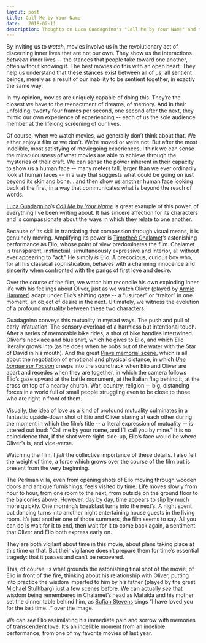 ```yaml
---
layout: post
title: Call Me by Your Name 
date:   2018-02-11
description: Thoughts on Luca Guadagnino's "Call Me by Your Name" and the miraculousness of movies. 
---
```


By inviting us to <em>watch</em>, movies involve us in the revolutionary act of discerning inner lives that are not our own. They show us the interactions <em>between</em> inner lives -- the stances that people take toward one another, often without knowing it. The best movies do this with an open heart. They help us understand that these stances exist between all of us, all sentient beings, merely as a result of our inability to be sentient together, in exactly the same way. 

In my opinion, movies are uniquely capable of doing this. They’re the closest we have to the reenactment of dreams, of memory. And in their unfolding, twenty four frames per second, one second after the next, they mimic our own experience of experiencing -- each of us the sole audience member at the lifelong screening of our lives.

Of course, when we watch movies, we generally don’t think about that. We either enjoy a film or we don’t. We’re moved or we’re not. But after the most indelible, most satisfying of moviegoing experiences, I think we can sense the miraculousness of what movies are able to achieve through the mysteries of their craft. We can sense the power inherent in their capacity to show us a human face -- many meters tall, larger than we ever ordinarily look at human faces -- in a way that suggests what could be going on just beyond its skin and bone... and then show us another human face looking back at the first, in a way that communicates what is beyond the reach of words. 

[Luca Guadagnino](http://www.imdb.com/name/nm0345174/)’s [<em>Call Me by Your Name</em>](http://www.imdb.com/title/tt5726616/) is great example of this power, of everything I’ve been writing about. It has sincere affection for its characters and is compassionate about the ways in which they relate to one another.

Because of its skill in translating that compassion through visual means, it is genuinely moving. Amplifying its power is [Timotheé Chalamet](http://www.imdb.com/name/nm3154303/)’s astonishing performance as Elio, whose point of view predominates the film. Chalamet is transparent, instinctual, simultaneously expressive and interior, all without ever appearing to “act.” He simply <em>is</em> Elio. A precocious, curious boy who, for all his classical sophistication, behaves with a charming innocence and sincerity when confronted with the pangs of first love and desire.

Over the course of the film, we watch him reconcile his own exploding inner life with his feelings about Oliver, just as we watch Oliver (played by [Armie Hammer](http://www.imdb.com/name/nm2309517/)) adapt under Elio’s shifting gaze -- a "usurper” or “traitor” in one moment, an object of desire in the next. Ultimately, we witness the evolution of a profound mutuality between these two characters. 

Guadagnino conveys this mutuality in myriad ways. The push and pull of early infatuation. The sensory overload of a harmless but intentional touch. After a series of memorable bike rides, a shot of bike handles intertwined. Oliver's necklace and blue shirt, which he gives to Elio, and which Elio literally grows into (as he does when he bobs out of the water with the Star of David in his mouth). And the great [Piave memorial scene](https://www.nytimes.com/video/movies/100000005566881/call-me-by-your-name-scene-luca-guadagnino.html), which is all about the negotiation of emotional and physical distance, in which [<em>Une barque sur l'océan</em>](https://youtu.be/bTYUyDjVCRU) creeps into the soundtrack when Elio and Oliver are apart and recedes when they are together, in which the camera follows Elio’s gaze upward at the battle monument, at the Italian flag behind it, at the cross on top of a nearby church. War, country, religion -- big, distancing forces in a world full of small people struggling even to be close to those who are right in front of them. 

Visually, the idea of love as a kind of profound mutuality culminates in a fantastic upside-down shot of Elio and Oliver staring at each other during the moment in which the film’s title -- a literal expression of mutuality -- is uttered out loud: “Call me by your name, and I’ll call you by mine.” It is no coincidence that, if the shot were right-side-up, Elio’s face would be where Oliver’s is, and vice-versa.

Watching the film, I <em>felt</em> the collective importance of these details. I also felt the weight of time, a force which grows over the course of the film but is present from the very beginning. 

The Perlman villa, even from opening shots of Elio moving through wooden doors and antique furnishings, feels visited by time. Life moves slowly from hour to hour, from one room to the next, from outside on the ground floor to the balconies above. However, day by day, time appears to slip by much more quickly. One morning’s breakfast turns into the next’s. A night spent out dancing turns into another night entertaining house guests in the living room. It’s just another one of those summers, the film seems to say. All you can do is wait for it to end, then wait for it to come back again, a sentiment that Oliver and Elio both express early on. 

They are both vigilant about time in this movie, about plans taking place at this time or that. But their vigilance doesn’t prepare them for time’s essential tragedy: that it passes and can’t be recovered.

This, of course, is what grounds the astonishing final shot of the movie, of Elio in front of the fire, thinking about his relationship with Oliver, putting into practice the wisdom imparted to him by his father (played by the great [Michael Stulhbarg](http://www.imdb.com/name/nm0836121/)) just a few scenes before. We can actually <em>see</em> that wisdom being remembered in Chalamet’s head as Mafalda and his mother set the dinner table behind him, as [Sufjan Stevens](http://sufjan.com/) sings “I have loved you for the last time...” over the image. 

We can <em>see</em> Elio assimilating his immediate pain and sorrow with memories of transcendent love. It’s an indelible moment from an indelible performance, from one of my favorite movies of last year. 

